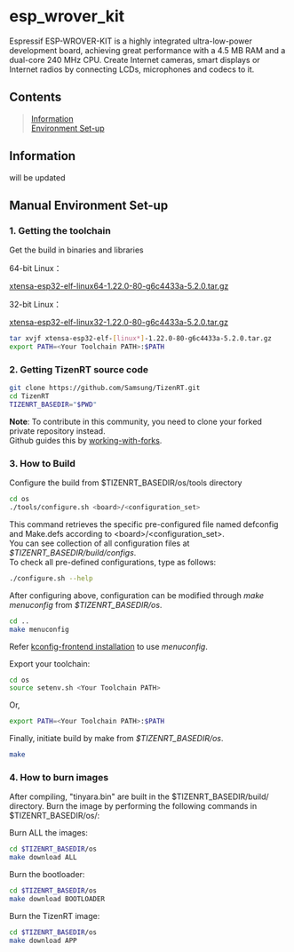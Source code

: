 # esp_wrover_kit

Espressif ESP-WROVER-KIT is a highly integrated ultra-low-power development board, 
achieving great performance with a 4.5 MB RAM and a dual-core 240 MHz CPU. Create 
Internet cameras, smart displays or Internet radios by connecting LCDs, microphones 
and codecs to it.

## Contents

> [Information](#information)  
> [Environment Set-up](#environment-set-up)  
 
## Information

will be updated

## Manual Environment Set-up

### 1. Getting the toolchain
Get the build in binaries and libraries

64-bit Linux：

[xtensa-esp32-elf-linux64-1.22.0-80-g6c4433a-5.2.0.tar.gz](https://dl.espressif.com/dl/xtensa-esp32-elf-linux64-1.22.0-80-g6c4433a-5.2.0.tar.gz)

32-bit Linux：

[xtensa-esp32-elf-linux32-1.22.0-80-g6c4433a-5.2.0.tar.gz](https://dl.espressif.com/dl/xtensa-esp32-elf-linux32-1.22.0-80-g6c4433a-5.2.0.tar.gz)

```bash
tar xvjf xtensa-esp32-elf-[linux*]-1.22.0-80-g6c4433a-5.2.0.tar.gz
export PATH=<Your Toolchain PATH>:$PATH
```

### 2. Getting TizenRT source code

```bash
git clone https://github.com/Samsung/TizenRT.git
cd TizenRT
TIZENRT_BASEDIR="$PWD"
```
**Note**: To contribute in this community, you need to clone your forked private repository instead.  
          Github guides this by [working-with-forks](https://help.github.com/articles/working-with-forks).

### 3. How to Build

Configure the build from $TIZENRT_BASEDIR/os/tools directory

```bash
cd os
./tools/configure.sh <board>/<configuration_set>
```

This command retrieves the specific pre-configured file named defconfig and Make.defs according to \<board\>/\<configuration_set\>.  
You can see collection of all configuration files at *$TIZENRT_BASEDIR/build/configs*.  
To check all pre-defined configurations, type as follows:

```bash
./configure.sh --help
```

After configuring above, configuration can be modified through *make menuconfig* from *$TIZENRT_BASEDIR/os*.

```bash
cd ..
make menuconfig
```

Refer [kconfig-frontend installation](docs/HowtoInstallKconfigFrontend.md) to use *menuconfig*.

Export your toolchain:

```bash
cd os
source setenv.sh <Your Toolchain PATH>
```
Or, 

```bash
export PATH=<Your Toolchain PATH>:$PATH
```

Finally, initiate build by make from *$TIZENRT_BASEDIR/os*.
```bash
make
```

### 4. How to burn images

After compiling,  "tinyara.bin" are built in the $TIZENRT_BASEDIR/build/ directory.
Burn the image by performing the following commands in $TIZENRT_BASEDIR/os/:

Burn ALL the images:

 ```bash
cd $TIZENRT_BASEDIR/os
make download ALL
```

Burn the bootloader:

 ```bash
cd $TIZENRT_BASEDIR/os
make download BOOTLOADER
```

Burn the TizenRT image:

 ```bash
cd $TIZENRT_BASEDIR/os
make download APP
```
